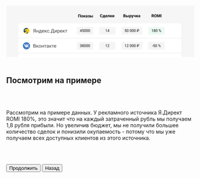 <img src="ExampleImage1.png" no_margin="true" />

<br>
<br>

## Посмотрим на примере

<br>
<br>

Рассмотрим на примере данных. У рекламного источника Я.Директ ROMI 180%, это значит что на каждый затраченный рубль мы получаем 1,8 рубля прибыли. Но увеличив бюджет, мы не получили большее количество сделок и понизили окупаемость - потому что мы уже получаем всех доступных клиентов из этого источника.

<br>
<br>

<button b_to="/demo/romi/step6.md" b_type="fill" b_theme="primary">Продолжить</button>
<button b_to="/demo/romi/step4.md" b_type="outline" b_theme="secondary">Назад</button>